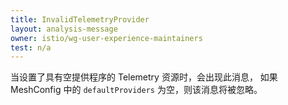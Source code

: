 ```yaml
---
title: InvalidTelemetryProvider
layout: analysis-message
owner: istio/wg-user-experience-maintainers
test: n/a
---
```


当设置了具有空提供程序的 Telemetry 资源时，会出现此消息，
如果 MeshConfig 中的 `defaultProviders` 为空，则该消息将被忽略。
